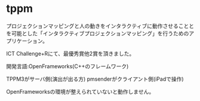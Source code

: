 # tppmプロジェクションマッピングと人の動きをインタラクティブに動作させることとを可能とした「インタラクティブプロジェクションマッピング」を行うためのアプリケーション。ICT Challenge+Rにて、最優秀賞他2賞を頂きました。開発言語:OpenFrameworks(C++のフレームワーク)TPPM3がサーバ側(演出が出る方)pmsenderがクライアント側(iPadで操作)OpenFrameworksの環境が整えられていないと動作しません。